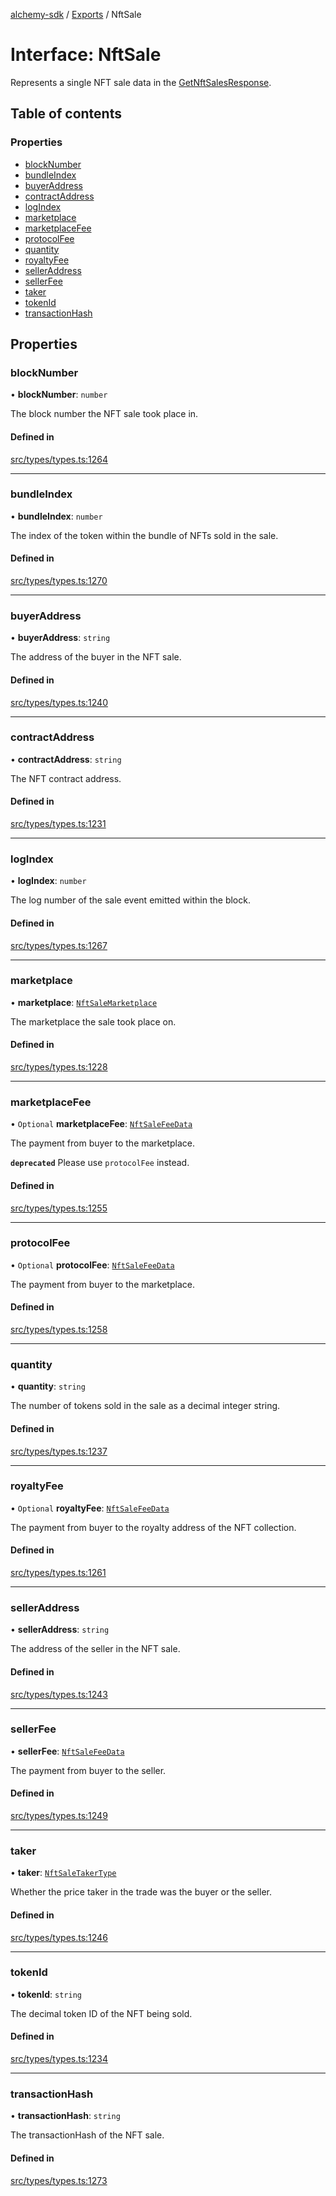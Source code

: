 [alchemy-sdk](../README.md) / [Exports](../modules.md) / NftSale

# Interface: NftSale

Represents a single NFT sale data in the [GetNftSalesResponse](GetNftSalesResponse.md).

## Table of contents

### Properties

- [blockNumber](NftSale.md#blocknumber)
- [bundleIndex](NftSale.md#bundleindex)
- [buyerAddress](NftSale.md#buyeraddress)
- [contractAddress](NftSale.md#contractaddress)
- [logIndex](NftSale.md#logindex)
- [marketplace](NftSale.md#marketplace)
- [marketplaceFee](NftSale.md#marketplacefee)
- [protocolFee](NftSale.md#protocolfee)
- [quantity](NftSale.md#quantity)
- [royaltyFee](NftSale.md#royaltyfee)
- [sellerAddress](NftSale.md#selleraddress)
- [sellerFee](NftSale.md#sellerfee)
- [taker](NftSale.md#taker)
- [tokenId](NftSale.md#tokenid)
- [transactionHash](NftSale.md#transactionhash)

## Properties

### blockNumber

• **blockNumber**: `number`

The block number the NFT sale took place in.

#### Defined in

[src/types/types.ts:1264](https://github.com/alchemyplatform/alchemy-sdk-js/blob/a8bc079/src/types/types.ts#L1264)

___

### bundleIndex

• **bundleIndex**: `number`

The index of the token within the bundle of NFTs sold in the sale.

#### Defined in

[src/types/types.ts:1270](https://github.com/alchemyplatform/alchemy-sdk-js/blob/a8bc079/src/types/types.ts#L1270)

___

### buyerAddress

• **buyerAddress**: `string`

The address of the buyer in the NFT sale.

#### Defined in

[src/types/types.ts:1240](https://github.com/alchemyplatform/alchemy-sdk-js/blob/a8bc079/src/types/types.ts#L1240)

___

### contractAddress

• **contractAddress**: `string`

The NFT contract address.

#### Defined in

[src/types/types.ts:1231](https://github.com/alchemyplatform/alchemy-sdk-js/blob/a8bc079/src/types/types.ts#L1231)

___

### logIndex

• **logIndex**: `number`

The log number of the sale event emitted within the block.

#### Defined in

[src/types/types.ts:1267](https://github.com/alchemyplatform/alchemy-sdk-js/blob/a8bc079/src/types/types.ts#L1267)

___

### marketplace

• **marketplace**: [`NftSaleMarketplace`](../enums/NftSaleMarketplace.md)

The marketplace the sale took place on.

#### Defined in

[src/types/types.ts:1228](https://github.com/alchemyplatform/alchemy-sdk-js/blob/a8bc079/src/types/types.ts#L1228)

___

### marketplaceFee

• `Optional` **marketplaceFee**: [`NftSaleFeeData`](NftSaleFeeData.md)

The payment from buyer to the marketplace.

**`deprecated`** Please use `protocolFee` instead.

#### Defined in

[src/types/types.ts:1255](https://github.com/alchemyplatform/alchemy-sdk-js/blob/a8bc079/src/types/types.ts#L1255)

___

### protocolFee

• `Optional` **protocolFee**: [`NftSaleFeeData`](NftSaleFeeData.md)

The payment from buyer to the marketplace.

#### Defined in

[src/types/types.ts:1258](https://github.com/alchemyplatform/alchemy-sdk-js/blob/a8bc079/src/types/types.ts#L1258)

___

### quantity

• **quantity**: `string`

The number of tokens sold in the sale as a decimal integer string.

#### Defined in

[src/types/types.ts:1237](https://github.com/alchemyplatform/alchemy-sdk-js/blob/a8bc079/src/types/types.ts#L1237)

___

### royaltyFee

• `Optional` **royaltyFee**: [`NftSaleFeeData`](NftSaleFeeData.md)

The payment from buyer to the royalty address of the NFT collection.

#### Defined in

[src/types/types.ts:1261](https://github.com/alchemyplatform/alchemy-sdk-js/blob/a8bc079/src/types/types.ts#L1261)

___

### sellerAddress

• **sellerAddress**: `string`

The address of the seller in the NFT sale.

#### Defined in

[src/types/types.ts:1243](https://github.com/alchemyplatform/alchemy-sdk-js/blob/a8bc079/src/types/types.ts#L1243)

___

### sellerFee

• **sellerFee**: [`NftSaleFeeData`](NftSaleFeeData.md)

The payment from buyer to the seller.

#### Defined in

[src/types/types.ts:1249](https://github.com/alchemyplatform/alchemy-sdk-js/blob/a8bc079/src/types/types.ts#L1249)

___

### taker

• **taker**: [`NftSaleTakerType`](../enums/NftSaleTakerType.md)

Whether the price taker in the trade was the buyer or the seller.

#### Defined in

[src/types/types.ts:1246](https://github.com/alchemyplatform/alchemy-sdk-js/blob/a8bc079/src/types/types.ts#L1246)

___

### tokenId

• **tokenId**: `string`

The decimal token ID of the NFT being sold.

#### Defined in

[src/types/types.ts:1234](https://github.com/alchemyplatform/alchemy-sdk-js/blob/a8bc079/src/types/types.ts#L1234)

___

### transactionHash

• **transactionHash**: `string`

The transactionHash of the NFT sale.

#### Defined in

[src/types/types.ts:1273](https://github.com/alchemyplatform/alchemy-sdk-js/blob/a8bc079/src/types/types.ts#L1273)
